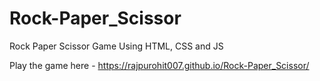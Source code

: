 # Rock-Paper_Scissor
Rock Paper Scissor Game Using HTML, CSS and JS

Play the game here - https://rajpurohit007.github.io/Rock-Paper_Scissor/